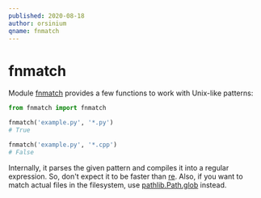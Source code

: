 ```yaml
---
published: 2020-08-18
author: orsinium
qname: fnmatch
---
```


# fnmatch

Module [fnmatch](https://docs.python.org/3/library/fnmatch.html) provides a few functions to work with Unix-like patterns:

```python
from fnmatch import fnmatch

fnmatch('example.py', '*.py')
# True

fnmatch('example.py', '*.cpp')
# False
```

Internally, it parses the given pattern and compiles it into a regular expression. So, don't expect it to be faster than [re](https://docs.python.org/3/library/re.html#module-re). Also, if you want to match actual files in the filesystem, use [pathlib.Path.glob](https://docs.python.org/3/library/pathlib.html#pathlib.Path.glob) instead.
